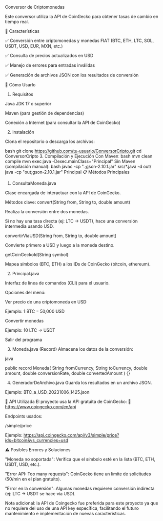 Conversor de Criptomonedas

Este conversor utiliza la API de CoinGecko para obtener tasas de cambio en tiempo real.

📌 Características

✅ Conversión entre criptomonedas y monedas FIAT (BTC, ETH, LTC, SOL, USDT, USD, EUR, MXN, etc.)

✅ Consulta de precios actualizados en USD

✅ Manejo de errores para entradas inválidas

✅ Generación de archivos JSON con los resultados de conversión

🚀 Cómo Usarlo

1. Requisitos

Java JDK 17 o superior

Maven (para gestión de dependencias)

Conexión a Internet (para consultar la API de CoinGecko)

2. Instalación

Clona el repositorio o descarga los archivos:

bash
git clone https://github.com/tu-usuario/ConversorCripto.git
cd ConversorCripto
3. Compilación y Ejecución
Con Maven:
bash
mvn clean compile
mvn exec:java -Dexec.mainClass="Principal"
Sin Maven (compilación manual):
bash
javac -cp ".;gson-2.10.1.jar" src/*.java -d out/
java -cp "out;gson-2.10.1.jar" Principal
📋 Métodos Principales

1. ConsultaMoneda.java

Clase encargada de interactuar con la API de CoinGecko.

Métodos clave:
convert(String from, String to, double amount)

Realiza la conversión entre dos monedas.

Si no hay una tasa directa (ej: LTC → USDT), hace una conversión intermedia usando USD.

convertirViaUSD(String from, String to, double amount)

Convierte primero a USD y luego a la moneda destino.

getCoinGeckoId(String symbol)

Mapea símbolos (BTC, ETH) a los IDs de CoinGecko (bitcoin, ethereum).

2. Principal.java

Interfaz de línea de comandos (CLI) para el usuario.

Opciones del menú:

Ver precio de una criptomoneda en USD

Ejemplo: 1 BTC = 50,000 USD

Convertir monedas

Ejemplo: 10 LTC → USDT

Salir del programa

3. Moneda.java (Record)
Almacena los datos de la conversión:

java

public record Moneda(
    String fromCurrency,
    String toCurrency,
    double amount,
    double conversionRate,
    double convertedAmount
) {}

4. GeneradorDeArchivo.java
Guarda los resultados en un archivo JSON.

Ejemplo: BTC_a_USD_20231006_1425.json

🔌 API Utilizada
El proyecto usa la API gratuita de CoinGecko:
🔗 https://www.coingecko.com/en/api

Endpoints usados:

/simple/price

Ejemplo: https://api.coingecko.com/api/v3/simple/price?ids=bitcoin&vs_currencies=usd

⚠️ Posibles Errores y Soluciones

"Moneda no soportada": Verifica que el símbolo esté en la lista (BTC, ETH, USDT, USD, etc.).

"Error API: Too many requests": CoinGecko tiene un límite de solicitudes (50/min en el plan gratuito).

"Error en la conversión": Algunas monedas requieren conversión indirecta (ej: LTC → USDT se hace vía USD).

Nota adicional: la API de Coingecko fue preferida para este proyecto ya que no requiere del uso de una API key específica, facilitando el futuro mantenimiento e implementación de nuevas caracteristicas.
